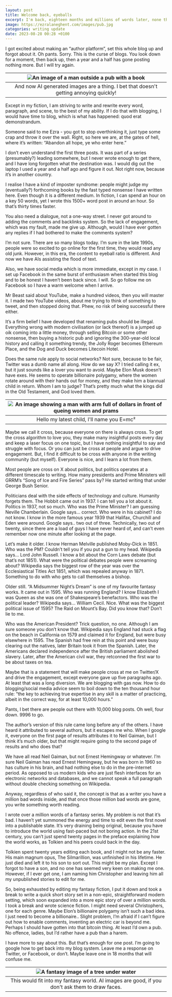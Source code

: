 ```yaml
---
layout: post
title: Welcome back, eyeballs
excerpt: I'm back, eighteen months and millions of words later, none the wiser 
image: https://ezralaneghent.com/images/pub.jpg
categories: writing update
date: 2023-08-28 00:28 +0100
---
```

I got excited about making an “author platform”, set this whole blog up and forgot about it. Oh pants. Sorry. This is the curse of blogs. You look down for a moment, then back up, then a year and a half has gone posting nothing more. But I will try again. 

| ![An image of a man outside a pub with a book]({{site.url}}/images/pub.png) | 
|:--:| 
| And now AI generated images are a thing. I bet that doesn't getting annoying quickly! |

Except in my fiction, I am striving to write and rewrite every word, paragraph, and scene, to the best of my ability. If I do that with blogging, I would have time to blog, which is what has happened: quod erat demonstrandum.

Someone said to me Ezra - you got to stop overthinking it, just type some crap and throw it over the wall. Right, so here we are, at the gates of hell, where it’s written: “Abandon all hope, ye who enter here.”

I don’t even understand the first three posts. It was part of a series (presumably?) leading somewhere, but I never wrote enough to get there, and I have long forgotten what the destination was. I would dig out the laptop I used a year and a half ago and figure it out. Not right now, because it’s in another country.

I realise I have a kind of imposter syndrome: people might judge my (eventually?) forthcoming books by the fast typed nonsense I have written here. Even though it is a different medium. In fiction, I can spend an hour on a key 50 words, yet I wrote this 1500+ word post in around an hour. So that’s thirty times faster. 

You also need a dialogue, not a one-way street. I never got around to adding the comments and backlinks system. So the lack of engagement, which was my fault, made me give up. Although, would I have ever gotten any replies if I had bothered to make the comments system? 

I’m not sure. There are so many blogs today. I’m sure in the late 1990s, people were so excited to go online for the first time, they would read any old junk. However, in this era, the content to eyeball ratio is different. And now we have AIs assisting the flood of text.

Also, we have social media which is more immediate, except in my case. I set up Facebook in the same burst of enthusiasm when started this blog and to be honest I haven’t been back since. I will. So go follow me on Facebook so I have a warm welcome when I arrive.

Mr Beast said about YouTube, make a hundred videos, then you will master it. I made two YouTube videos, about me trying to think of something to tweet, and then stopped doing that. Phew, no risk of being successful there either.

It’s a firm belief I have developed that renaming pubs should be illegal. Everything wrong with modern civilisation (or lack thereof) is a jumped up oik coming into a little money, through selling Bitcoin or some other nonsense, then buying a historic pub and ignoring the 300-year-old local history and calling it something trendy, the Jolly Roger becomes Ethereum Place, and the Dog and Duck becomes Litecoin Hotel.

Does the same rule apply to social networks? Not sure, because to be fair, Twitter was a dumb name all along. How do we say X? I tried calling it ex, but it just sounds like a lover you want to avoid. Maybe Elon Musk doesn’t have exes. He seems to operate billionaire polygamy, where the women rotate around with their hands out for money, and they make him a biannual child in return. Whom I am to judge? That’s pretty much what the kings did in the Old Testament, and God loved them.

| ![An image showing a man with arm full of dollars in front of queing women and prams ]({{site.url}}/images/billionare.png) | 
|:--:| 
| Hello my latest child, I'll name you E=mc² |

Maybe we call it cross, because everyone on there is always cross. To get the cross algorithm to love you, they make many insightful posts every day and keep a laser focus on one topic, but I have nothing insightful to say and struggle with focus. Or you can just be cross at people and argue to drive engagement. But, I find it difficult to be cross with anyone in the writing community (but myself). Everyone is nice, and I learn a lot from them. 

Most people are cross on X about politics, but politics operates at a different timescale to writing. How many presidents and Prime Ministers will GRRM’s “Song of Ice and Fire Series” pass by? He started writing that under George Bush Senior.

Politicians deal with the side effects of technology and culture. Humanity forgets them. The Hobbit came out in 1937. I can tell you a lot about it. Politics in 1937, not so much. Who was the Prime Minister? I am guessing Neville Chamberlain. Google says… correct. Who were in his cabinet? I do not know. I know in the more famous year 1939 that Halifax, Churchill and Eden were around. Google says.. two out of three. Technically, two out of twenty, since there are a load of guys I have never heard of, and can’t even remember now one minute after looking at the page.

Let’s make it older. I know Herman Melville published Moby-Dick in 1851. Who was the PM? Couldn’t tell you if you put a gun to my head. Wikipedia says… Lord John Russell. I know a bit about the Corn Laws debate (but that’s not 1851). What were the political debates people were screaming about? Wikipedia says the biggest row of the year was over the Ecclesiastical Titles Act 1851, which was repealed anyway in 1871. Something to do with who gets to call themselves a bishop.

Older still. “A Midsummer Night’s Dream” is one of my favourite fantasy works. It came out in 1595. Who was running England? I know Elizabeth I was Queen as she was one of Shakespeare’s benefactors. Who was the political leader? Wikipedia says… William Cecil. Nice. What was the biggest political issue of 1595? The Raid on Mount’s Bay. Did you know that? Don’t lie to me.

Who was the American President? Trick question, no one. Although I am sure someone you don’t know that. Wikipedia says England had stuck a flag on the beach in California on 1579 and claimed it for England, but were busy elsewhere in 1595. The Spanish had free rein at this point and were busy clearing out the natives, later Britain took it from the Spanish. Later, the Americans declared independence after the British parliament abolished slavery. Later, after the American civil war, they retconned the first war to be about taxes on tea.

Maybe that is a statement that will make people cross at me on Twitter/X and drive the engagement, except everyone gave up five paragraphs ago. At least that was a long diversion. We are blogging with gas now. How to do blogging/social media advice seem to boil down to the ten thousand hour rule: “the key to achieving true expertise in any skill is a matter of practicing, albeit in the correct way, for at least 10,000 hours.”

Pants, I bet there are people out there with 10,000 blog posts. Oh well, four down. 9996 to go.

The author’s version of this rule came long before any of the others. I have heard it attributed to several authors, but it escapes me who. When I google it, everyone on the first page of results attributes it to Neil Gaiman, but I think it’s much older, but that might require going to the second page of results and who does that?

We have all read Neil Gaiman, but not Ernest Hemingway or whatever. I’m sure Neil Gaiman has read Ernest Hemingway, but he was born in 1960 so has culture in his brain, and had nothing else to do in the pre-internet period. As opposed to us modern kids who are just flesh interfaces for an electronic networks and databases, and we cannot speak a full paragraph without double checking something on Wikipedia.  

Anyway, regardless of who said it, the concept is that as a writer you have a million bad words inside, and that once those million bad words are gone, you write something worth reading. 

I wrote over a million words of a fantasy series. My problem is not that it’s bad. I haven’t yet summoned the energy and time to edit even the first novel into a publishable state. It’s very draining being original, because you have to introduce the world using fast-paced but not boring action. In the 21st century, you can’t just spend twenty pages in the preface explaining how the world works, as Tolkien and his peers could back in the day. 

Tolkien spent twenty years editing each book, and I might not be any faster. His main magnum opus, The Silmarillion, was unfinished in his lifetime. He just died and left it to his son to sort out. This might be my plan. Except I forgot to have a son, and no one has seemed very keen on making me one. However, if I ever get one, I am naming him Christopher and leaving him all my unpublished stories to edit for me.

So, being exhausted by editing my fantasy fiction, I put it down and took a break to write a quick short story set in a non-epic, straightforward modern setting, which soon expanded into a more epic story of over a million words. I took a break and wrote science fiction. I might need several Christophers, one for each genre. Maybe Elon’s billionaire polygamy isn’t such a bad idea. I just need to become a billionaire.. Slight problem, I’m afraid if I can’t figure out how to enable comments, inventing an electric car is beyond me. Perhaps I should have gotten into that bitcoin thing. At least I’d own a pub. No offence, ladies, but I’d rather have a pub than a harem.

I have more to say about this. But that’s enough for one post. I’m going to google how to get back into my blog system. Leave me a response on Twitter, or Facebook, or don’t. Maybe leave one in 18 months that will confuse me.

| ![A fantasy image of a tree under water]({{site.url}}/images/treeunderwater.png) |
|:--:| 
| This would fit into my fantasy world. AI images are good, if you don't ask them to draw faces. |